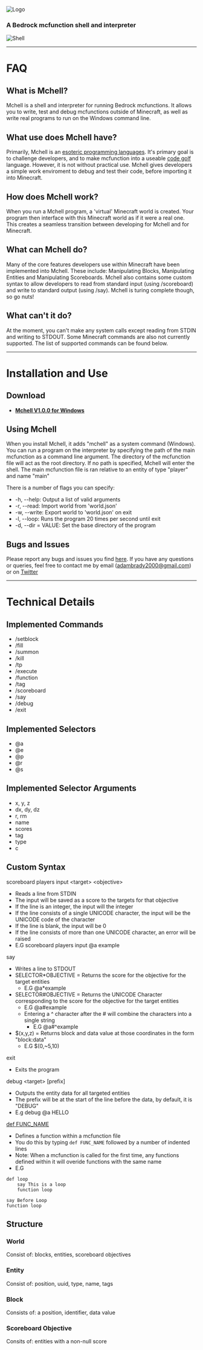 ![Logo](icon.png "Logo")
### A Bedrock mcfunction shell and interpreter
![Shell](shell.gif "Shell")

***
# FAQ
## What is Mchell?
Mchell is a shell and interpreter for running Bedrock mcfunctions. It allows you to write, test and debug mcfunctions outside of Minecraft, as well as write real programs to run on the Windows command line.

## What use does Mchell have?
Primarily, Mchell is an [esoteric programming languages](https://en.wikipedia.org/wiki/Esoteric_programming_language). It's primary goal is to challenge developers, and to make mcfunction into a useable [code golf](https://en.wikipedia.org/wiki/Code_golf) language. However, it is not without practical use. Mchell gives developers a simple work enviroment to debug and test their code, before importing it into Minecraft.

## How does Mchell work?
When you run a Mchell program, a 'virtual' Minecraft world is created. Your program then interface with this Minecraft world as if it were a real one. This creates a seamless transition between developing for Mchell and for Minecraft.

## What can Mchell do?
Many of the core features developers use within Minecraft have been implemented into Mchell. These include: Manipulating Blocks, Manipulating Entities and Manipulating Scoreboards. Mchell also contains some custom syntax to allow developers to read from standard input (using /scoreboard) and write to standard output (using /say). Mchell is turing complete though, so go nuts!

## What can't it do?
At the moment, you can't make any system calls except reading from STDIN and writing to STDOUT. Some Minecraft commands are also not currently supported. The list of supported commands can be found below.

***
# Installation and Use
## Download 
- **[Mchell V1.0.0 for Windows](https://github.com/byAdam/Mchell/releases/tag/V1.0.0)**

## Using Mchell
When you install Mchell, it adds "mchell" as a system command (Windows).
You can run a program on the interpreter by specifying the path of the main mcfunction as a command line argument. The directory of the mcfunction file will act as the root directory. If no path is specified, Mchell will enter the shell.
The main mcfunction file is ran relative to an entity of type "player" and name "main" 

There is a number of flags you can specify:
- -h, --help: Output a list of valid arguments
- -r, --read: Import world from 'world.json'
- -w, --write: Export world to 'world.json' on exit
- -l, --loop: Runs the program 20 times per second until exit
- -d, --dir = VALUE: Set the base directory of the program

## Bugs and Issues
Please report any bugs and issues you find [here](https://github.com/byAdam/Mchell/issues). If you have any questions or queries, feel free to contact me by email (adambrady2000@gmail.com) or on [Twitter](https://twitter.com/byAdam_Net)
***
# Technical Details

## Implemented Commands
- /setblock
- /fill
- /summon 
- /kill
- /tp
- /execute
- /function
- /tag
- /scoreboard
- /say
- /debug
- /exit

## Implemented Selectors
- @a
- @e
- @p
- @r
- @s

## Implemented Selector Arguments
 - x, y, z
 - dx, dy, dz
 - r, rm
 - name
 - scores
 - tag
 - type
 - c

## Custom Syntax
scoreboard players input \<target> \<objective>
- Reads a line from STDIN
- The input will be saved as a score to the targets for that objective
- If the line is an integer, the input will the integer
- If the line consists of a single UNICODE character, the input will be the UNICODE code of the character
- If the line is blank, the input will be 0
- If the line consists of more than one UNICODE character, an error will be raised
- E.G scoreboard players input @a example

say
- Writes a line to STDOUT
- SELECTOR\*OBJECTIVE = Returns the score for the objective for the target entities
  - E.G @a\*example
- SELECTOR#OBJECTIVE = Returns the UNICODE Character corresponding to the score for the objective for the target entities
  - E.G @a#example
  - Entering a ^ character after the # will combine the characters into a single string
    - E.G @a#^example
- $(x,y,z) = Returns block and data value at those coordinates in the form "block:data"
  - E.G $(0,~5,10)

exit
- Exits the program

debug \<target> \[prefix]
- Outputs the entity data for all targeted entities
- The prefix will be at the start of the line before the data, by default, it is "DEBUG"
- E.g debug @a HELLO

[def FUNC_NAME](#defining-function)
- Defines a function within a mcfunction file
- You do this by typing `def FUNC_NAME` followed by a number of indented lines
- Note: When a mcfunction is called for the first time, any functions defined within it will overide functions with the same name
- E.G
```
def loop
    say This is a loop
    function loop

say Before Loop
function loop
```

## Structure
### World
Consist of: blocks, entities, scoreboard objectives
### Entity
Consist of: position, uuid, type, name, tags
### Block
Consists of: a position, identifier, data value
### Scoreboard Objective
Consits of: entities with a non-null score
